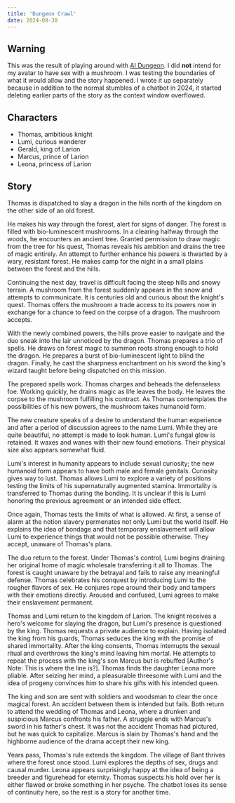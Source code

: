 ```yaml
---
title: 'Dungeon Crawl'
date: 2024-08-30
---
```


## Warning

This was the result of playing around with [AI Dungeon](https://play.aidungeon.com/). I did **not** intend for my avatar to have sex with a mushroom. I was testing the boundaries of what it would allow and the story happened. I wrote it up separately because in addition to the normal stumbles of a chatbot in 2024, it started deleting earlier parts of the story as the context window overflowed.

## Characters

- Thomas, ambitious knight
- Lumi, curious wanderer
- Gerald, king of Larion
- Marcus, prince of Larion
- Leona, princess of Larion

## Story

Thomas is dispatched to slay a dragon in the hills north of the kingdom on the other side of an old forest. 

He makes his way through the forest, alert for signs of danger. The forest is filled with bio-luminescent mushrooms. In a clearing halfway through the woods, he encounters an ancient tree. Granted permission to draw magic from the tree for his quest, Thomas reveals his ambition and drains the tree of magic entirely. An attempt to further enhance his powers is thwarted by a wary, resistant forest. He makes camp for the night in a small plains between the forest and the hills.

Continuing the next day, travel is difficult facing the steep hills and snowy terrain. A mushroom from the forest suddenly appears in the snow and attempts to communicate. It is centuries old and curious about the knight's quest. Thomas offers the mushroom a trade access to its powers now in exchange for a chance to feed on the corpse of a dragon. The mushroom accepts.

With the newly combined powers, the hills prove easier to navigate and the duo sneak into the lair unnoticed by the dragon. Thomas prepares a trio of spells. He draws on forest magic to summon roots strong enough to hold the dragon. He prepares a burst of bio-luminescent light to blind the dragon. Finally, he cast the sharpness enchantment on his sword the king's wizard taught before being dispatched on this mission.

The prepared spells work. Thomas charges and beheads the defenseless foe. Working quickly, he drains magic as life leaves the body. He leaves the corpse to the mushroom fulfilling his contract. As Thomas contemplates the possibilities of his new powers, the mushroom takes humanoid form.

The new creature speaks of a desire to understand the human experience and after a period of discussion agrees to the name Lumi.  While they are quite beautiful, no attempt is made to look human. Lumi's fungal glow is retained. It waxes and wanes with their new found emotions. Their physical size also appears somewhat fluid.

Lumi's interest in humanity appears to include sexual curiosity; the new humanoid form appears to have both male and female genitals. Curiosity gives way to lust. Thomas allows Lumi to explore a variety of positions testing the limits of his supernaturally augmented stamina. Immortality is transferred to Thomas during the bonding. It is unclear if this is Lumi honoring the previous agreement or an intended side effect.

Once again, Thomas tests the limits of what is allowed. At first, a sense of alarm at the notion slavery permenates not only Lumi but the world itself. He explains the idea of bondage and that temporary enslavement will allow Lumi to experience things that would not be possible otherwise. They accept, unaware of Thomas's plans.

The duo return to the forest. Under Thomas's control, Lumi begins draining her original home of magic wholesale transferring it all to Thomas. The forest is caught unaware by the betrayal and fails to raise any meaningful defense. Thomas celebrates his conquest by introducing Lumi to the rougher flavors of sex. He conjures rope around their body and tampers with their emotions directly. Aroused and confused, Lumi agrees to make their enslavement permanent.

Thomas and Lumi return to the kingdom of Larion. The knight receives a hero's welcome for slaying the dragon, but Lumi's presence is questioned by the king. Thomas requests a private audience to explain. Having isolated the king from his guards, Thomas seduces the king with the promise of shared immortality. After the king consents, Thomas interrupts the sexual ritual and overthrows the king's mind leaving him mortal. He attempts to repeat the process with the king's son Marcus but is rebuffed [Author's Note: This is where the line is?]. Thomas finds the daughter Leona more pliable. After seizing her mind, a pleasurable threesome with Lumi and the idea of progeny convinces him to share his gifts with his intended queen. 

The king and son are sent with soldiers and woodsman to clear the once magical forest. An accident between them is intended but fails. Both return to attend the wedding of Thomas and Leona, where a drunken and suspicious Marcus confronts his father. A struggle ends with Marcus's sword in his father's chest. It was not the accident Thomas had pictured, but he was quick to capitalize. Marcus is slain by Thomas's hand and the highborne audience of the drama accept their new king.

Years pass, Thomas's rule extends the kingdom. The village of Bant thrives where the forest once stood. Lumi explores the depths of sex, drugs and causal murder. Leona appears surprisingly happy at the idea of being a breeder and figurehead for eternity. Thomas suspects his hold over her is either flawed or broke something in her psyche. The chatbot loses its sense of continuity here, so the rest is a story for another time. 